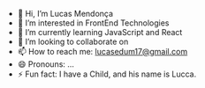 - 👋 Hi, I’m Lucas Mendonça
- 👀 I’m interested in FrontEnd Technologies
- 🌱 I’m currently learning JavaScript and React
- 💞️ I’m looking to collaborate on 
- 📫 How to reach me: lucasedum17@gmail.com
- 😄 Pronouns: ...
- ⚡ Fun fact: I have a Child, and his name is Lucca.

<!---
Mlucas13/Mlucas13 is a ✨ special ✨ repository because its `README.md` (this file) appears on your GitHub profile.
You can click the Preview link to take a look at your changes.
--->
